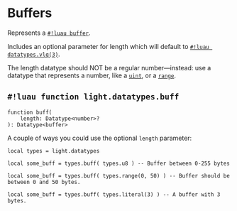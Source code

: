 # Buffers

Represents a
<a href="https://create.roblox.com/docs/reference/engine/libraries/buffer" target="_blank">`#!luau buffer`</a>.

Includes an optional parameter for length which will default to [`#!luau datatypes.vlq(3)`](./vlq.md).

The length datatype should NOT be a regular number—instead: use a
datatype that represents a number, like a [`uint`](../numbers/uints.md), or a
[`range`](./range.md#function-lightdatatypesrange).

## `#!luau function light.datatypes.buff`

```luau title='<!-- client --> <!-- server --> <!-- shared --> <!-- sync -->'
function buff(
    length: Datatype<number>?
): Datatype<buffer>
```

A couple of ways you could use the optional `length` parameter:

```luau
local types = light.datatypes

local some_buff = types.buff( types.u8 ) -- Buffer between 0-255 bytes
```

```luau
local some_buff = types.buff( types.range(0, 50) ) -- Buffer should be between 0 and 50 bytes.
```

```luau
local some_buff = types.buff( types.literal(3) ) -- A buffer with 3 bytes.
```
